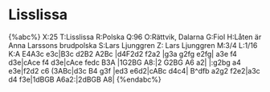 # Lisslissa

{%abc%}
X:25
T:Lisslissa
R:Polska
Q:96
O:Rättvik, Dalarna
G:Fiol
H:Låten är Anna Larssons brudpolska
S:Lars Ljunggren
Z: Lars Ljunggren
M:3/4
L:1/16
K:A
E4A3c e3c|B3c d2B2 A2Bc |d4F2d2 f2a2 |g3a g2fg e2fg|
a3e f4 d3e|cAce f4 d3e|cAce fedc B3A |1G2BG A8:|2 G2BG A6 a2|
|:g2bg a4 e3e|f2d2 c6 (3ABc|d3c B4 g3f |ed3 e6d2|cABc d4c4|
B^dfb a2g2 f2e2|a3c d4 f3e|1dBGB A6a2:|2dBGB A8|
{%endabc%}
